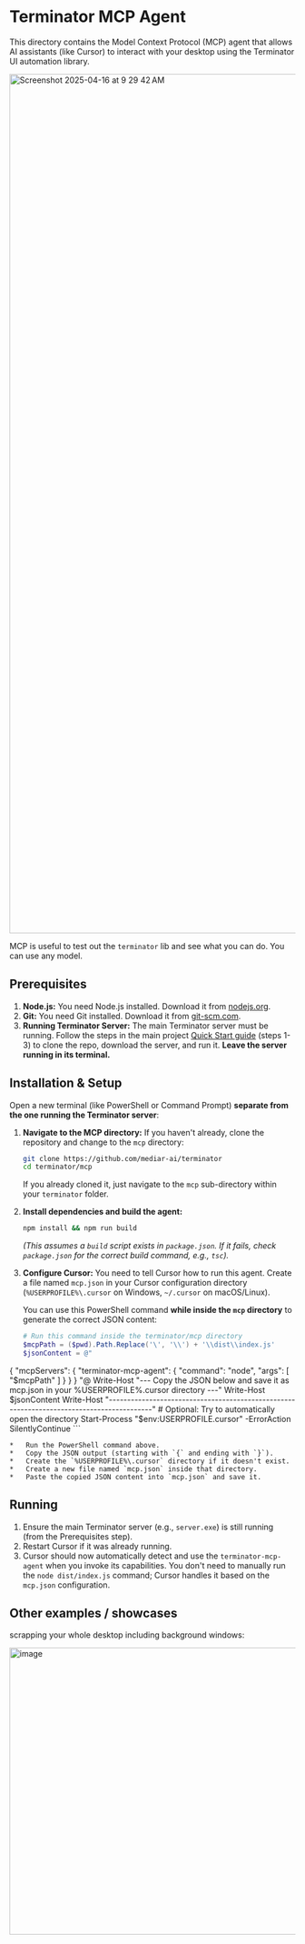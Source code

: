 # Terminator MCP Agent

This directory contains the Model Context Protocol (MCP) agent that allows AI assistants (like Cursor) to interact with your desktop using the Terminator UI automation library.

<img width="1512" alt="Screenshot 2025-04-16 at 9 29 42 AM" src="https://github.com/user-attachments/assets/457ebaf2-640c-4f21-a236-fcb2b92748ab" />

MCP is useful to test out the `terminator` lib and see what you can do. You can use any model.

## Prerequisites

1.  **Node.js:** You need Node.js installed. Download it from [nodejs.org](https://nodejs.org/).
2.  **Git:** You need Git installed. Download it from [git-scm.com](https://git-scm.com/).
3.  **Running Terminator Server:** The main Terminator server must be running. Follow the steps in the main project [Quick Start guide](../README.md#quick-start) (steps 1-3) to clone the repo, download the server, and run it. **Leave the server running in its terminal.**

## Installation & Setup

Open a new terminal (like PowerShell or Command Prompt) **separate from the one running the Terminator server**:

1.  **Navigate to the MCP directory:**
    If you haven't already, clone the repository and change to the `mcp` directory:
    ```bash
    git clone https://github.com/mediar-ai/terminator
    cd terminator/mcp
    ```
    If you already cloned it, just navigate to the `mcp` sub-directory within your `terminator` folder.

2.  **Install dependencies and build the agent:**
    ```bash
    npm install && npm run build
    ```
    *(This assumes a `build` script exists in `package.json`. If it fails, check `package.json` for the correct build command, e.g., `tsc`).*

3.  **Configure Cursor:**
    You need to tell Cursor how to run this agent. Create a file named `mcp.json` in your Cursor configuration directory (`%USERPROFILE%\.cursor` on Windows, `~/.cursor` on macOS/Linux).

    You can use this PowerShell command **while inside the `mcp` directory** to generate the correct JSON content:

    ```powershell
    # Run this command inside the terminator/mcp directory
    $mcpPath = ($pwd).Path.Replace('\', '\\') + '\\dist\\index.js'
    $jsonContent = @"
{
  "mcpServers": {
    "terminator-mcp-agent": {
      "command": "node",
      "args": [
          "$mcpPath"
      ]
    }
  }
}
"@
    Write-Host "--- Copy the JSON below and save it as mcp.json in your %USERPROFILE%\.cursor directory ---"
    Write-Host $jsonContent
    Write-Host "------------------------------------------------------------------------------------------"
    # Optional: Try to automatically open the directory
    Start-Process "$env:USERPROFILE\.cursor" -ErrorAction SilentlyContinue
    ```

    *   Run the PowerShell command above.
    *   Copy the JSON output (starting with `{` and ending with `}`).
    *   Create the `%USERPROFILE%\.cursor` directory if it doesn't exist.
    *   Create a new file named `mcp.json` inside that directory.
    *   Paste the copied JSON content into `mcp.json` and save it.

## Running

1.  Ensure the main Terminator server (e.g., `server.exe`) is still running (from the Prerequisites step).
2.  Restart Cursor if it was already running.
3.  Cursor should now automatically detect and use the `terminator-mcp-agent` when you invoke its capabilities. You don't need to manually run the `node dist/index.js` command; Cursor handles it based on the `mcp.json` configuration.

## Other examples / showcases

scrapping your whole desktop including background windows:

<img width="505" alt="image" src="https://github.com/user-attachments/assets/b21c9f85-1a34-488f-8779-d912071ec273" />


